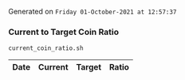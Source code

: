 Generated on `Friday 01-October-2021 at 12:57:37`

### Current to Target Coin Ratio
`current_coin_ratio.sh`

Date|Current|Target|Ratio
---|---|---|---
